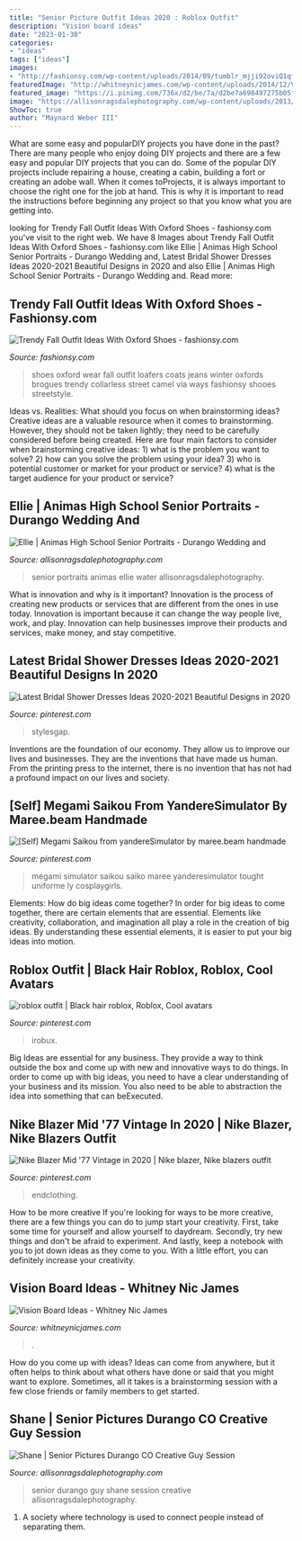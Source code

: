 ```yaml
---
title: "Senior Picture Outfit Ideas 2020 : Roblox Outfit"
description: "Vision board ideas"
date: "2023-01-30"
categories:
- "ideas"
tags: ["ideas"]
images:
- "http://fashionsy.com/wp-content/uploads/2014/09/tumblr_mjji92oviQ1qfrtudo1_1280-630x945.jpg"
featuredImage: "http://whitneynicjames.com/wp-content/uploads/2014/12/Vision-Board-Ideas-1024x1024.jpg"
featured_image: "https://i.pinimg.com/736x/d2/be/7a/d2be7a698497275b05f2df2377dfe0cf.jpg"
image: "https://allisonragsdalephotography.com/wp-content/uploads/2013/07/allisonragsdalephotography-34.jpg"
ShowToc: true
author: "Maynard Weber III"
---
```



What are some easy and popularDIY projects you have done in the past?
There are many people who enjoy doing DIY projects and there are a few easy and popular DIY projects that you can do. Some of the popular DIY projects include repairing a house, creating a cabin, building a fort or creating an adobe wall. When it comes toProjects, it is always important to choose the right one for the job at hand. This is why it is important to read the instructions before beginning any project so that you know what you are getting into.

	

		
looking for Trendy Fall Outfit Ideas With Oxford Shoes - fashionsy.com you've visit to the right web. We have 8 Images about Trendy Fall Outfit Ideas With Oxford Shoes - fashionsy.com like Ellie | Animas High School Senior Portraits - Durango Wedding and, Latest Bridal Shower Dresses Ideas 2020-2021 Beautiful Designs in 2020 and also Ellie | Animas High School Senior Portraits - Durango Wedding and. Read more:
		
    
## Trendy Fall Outfit Ideas With Oxford Shoes - Fashionsy.com

<img loading=lazy src="http://fashionsy.com/wp-content/uploads/2014/09/tumblr_mjji92oviQ1qfrtudo1_1280-630x945.jpg" onerror="this.onerror=null;this.src='https://tse3.mm.bing.net/th?id=OIP._Pqe73CF7zvyW_jzV-GszQHaLH&amp;pid=15.1';" alt="Trendy Fall Outfit Ideas With Oxford Shoes - fashionsy.com">

_Source: fashionsy.com_

>shoes oxford wear fall outfit loafers coats jeans winter oxfords brogues trendy collarless street camel via ways fashionsy shooes streetstyle. 

	

Ideas vs. Realities: What should you focus on when brainstorming ideas?
Creative ideas are a valuable resource when it comes to brainstorming. However, they should not be taken lightly; they need to be carefully considered before being created. Here are four main factors to consider when brainstorming creative ideas: 1) what is the problem you want to solve? 2) how can you solve the problem using your idea? 3) who is potential customer or market for your product or service? 4) what is the target audience for your product or service?

    
## Ellie | Animas High School Senior Portraits - Durango Wedding And

<img loading=lazy src="https://allisonragsdalephotography.com/wp-content/uploads/2013/07/allisonragsdalephotography-34.jpg" onerror="this.onerror=null;this.src='https://tse4.mm.bing.net/th?id=OIP.U4HwM_EoXWFhPVbyhXc5EQHaLI&amp;pid=15.1';" alt="Ellie | Animas High School Senior Portraits - Durango Wedding and">

_Source: allisonragsdalephotography.com_

>senior portraits animas ellie water allisonragsdalephotography. 

	

What is innovation and why is it important?
Innovation is the process of creating new products or services that are different from the ones in use today. Innovation is important because it can change the way people live, work, and play. Innovation can help businesses improve their products and services, make money, and stay competitive.

    
## Latest Bridal Shower Dresses Ideas 2020-2021 Beautiful Designs In 2020

<img loading=lazy src="https://i.pinimg.com/736x/d2/be/7a/d2be7a698497275b05f2df2377dfe0cf.jpg" onerror="this.onerror=null;this.src='https://tse2.mm.bing.net/th?id=OIP.3owGo3CdfvpBSDklTJUHWgHaLH&amp;pid=15.1';" alt="Latest Bridal Shower Dresses Ideas 2020-2021 Beautiful Designs in 2020">

_Source: pinterest.com_

>stylesgap. 

	

Inventions are the foundation of our economy. They allow us to improve our lives and businesses. They are the inventions that have made us human. From the printing press to the internet, there is no invention that has not had a profound impact on our lives and society.

    
## [Self] Megami Saikou From YandereSimulator By Maree.beam Handmade

<img loading=lazy src="https://i.pinimg.com/736x/23/a3/89/23a389063af8ae066e6b2d7b55e7620c.jpg" onerror="this.onerror=null;this.src='https://tse1.mm.bing.net/th?id=OIP.fXTp_V8DrFOmfJ0AZXXJ0QHaLH&amp;pid=15.1';" alt="[Self] Megami Saikou from yandereSimulator by maree.beam handmade">

_Source: pinterest.com_

>megami simulator saikou saiko maree yanderesimulator tought uniforme ly cosplaygirls. 

	

Elements: How do big ideas come together?
In order for big ideas to come together, there are certain elements that are essential. Elements like creativity, collaboration, and imagination all play a role in the creation of big ideas. By understanding these essential elements, it is easier to put your big ideas into motion.

    
## Roblox Outfit | Black Hair Roblox, Roblox, Cool Avatars

<img loading=lazy src="https://i.pinimg.com/736x/c4/17/ab/c417ab905681e7f23e3c4690e9d388b3.jpg" onerror="this.onerror=null;this.src='https://tse3.mm.bing.net/th?id=OIP.xcQoLF67MFXpS7v141XZewHaJ3&amp;pid=15.1';" alt="roblox outfit | Black hair roblox, Roblox, Cool avatars">

_Source: pinterest.com_

>irobux. 

	

Big Ideas are essential for any business. They provide a way to think outside the box and come up with new and innovative ways to do things. In order to come up with big ideas, you need to have a clear understanding of your business and its mission. You also need to be able to abstraction the idea into something that can beExecuted.

    
## Nike Blazer Mid &#039;77 Vintage In 2020 | Nike Blazer, Nike Blazers Outfit

<img loading=lazy src="https://i.pinimg.com/736x/7d/16/f3/7d16f3bc5ebcc573d035f1d304296d47.jpg" onerror="this.onerror=null;this.src='https://tse4.mm.bing.net/th?id=OIP.8EOEXAvVkPBpspr7cavd6gHaLH&amp;pid=15.1';" alt="Nike Blazer Mid &#039;77 Vintage in 2020 | Nike blazer, Nike blazers outfit">

_Source: pinterest.com_

>endclothing. 

	

How to be more creative
If you're looking for ways to be more creative, there are a few things you can do to jump start your creativity. First, take some time for yourself and allow yourself to daydream. Secondly, try new things and don't be afraid to experiment. And lastly, keep a notebook with you to jot down ideas as they come to you. With a little effort, you can definitely increase your creativity.

    
## Vision Board Ideas - Whitney Nic James

<img loading=lazy src="http://whitneynicjames.com/wp-content/uploads/2014/12/Vision-Board-Ideas-1024x1024.jpg" onerror="this.onerror=null;this.src='https://tse1.mm.bing.net/th?id=OIP.h3hqdY0OuuhNOT-AGkxTjgHaHa&amp;pid=15.1';" alt="Vision Board Ideas - Whitney Nic James">

_Source: whitneynicjames.com_

>. 

	

How do you come up with ideas?
Ideas can come from anywhere, but it often helps to think about what others have done or said that you might want to explore. Sometimes, all it takes is a brainstorming session with a few close friends or family members to get started.

    
## Shane | Senior Pictures Durango CO Creative Guy Session

<img loading=lazy src="https://allisonragsdalephotography.com/wp-content/uploads/2013/07/allisonragsdalephotography-7179.jpg" onerror="this.onerror=null;this.src='https://tse3.mm.bing.net/th?id=OIP.Jz4TxXfhyoTfxuAQewT42wHaLI&amp;pid=15.1';" alt="Shane | Senior Pictures Durango CO Creative Guy Session">

_Source: allisonragsdalephotography.com_

>senior durango guy shane session creative allisonragsdalephotography. 

	

1. A society where technology is used to connect people instead of separating them.

